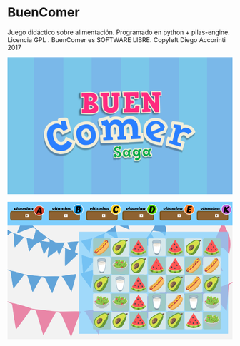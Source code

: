 # BuenComer
Juego didáctico sobre alimentación. Programado en python + pilas-engine.
Licencia GPL . BuenComer es SOFTWARE LIBRE.
Copyleft Diego Accorinti 2017

![Pantalla de inicio](readme/screenshot_01.png)

![Jugando](readme/screenshot_02.png)
